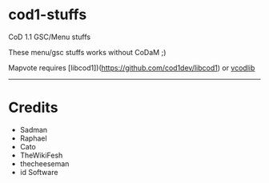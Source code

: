 # cod1-stuffs
CoD 1.1 GSC/Menu stuffs

These menu/gsc stuffs works without CoDaM ;)

Mapvote requires [libcod1])(https://github.com/cod1dev/libcod1) or [vcodlib](https://github.com/SADMANGaming/vcodlib)

___
# Credits
- Sadman
- Raphael
- Cato
- TheWikiFesh
- thecheeseman
- id Software
